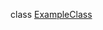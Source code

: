 <div id="_example_class_8cs">

</div>

<span id="_example_class_8cs" label="_example_class_8cs"></span>

<div class="DoxyCompactItemize">

class [ExampleClass](#class_example_class)

</div>
